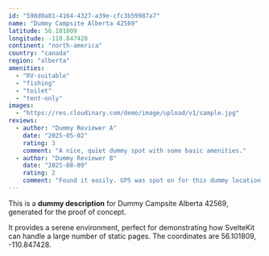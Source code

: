 ```yaml
---
id: "598d0a81-4164-4327-a39e-cfc3b59987a7"
name: "Dummy Campsite Alberta 42569"
latitude: 56.101809
longitude: -110.847428
continent: "north-america"
country: "canada"
region: "alberta"
amenities:
  - "RV-suitable"
  - "fishing"
  - "toilet"
  - "tent-only"
images:
  - "https://res.cloudinary.com/demo/image/upload/v1/sample.jpg"
reviews:
  - author: "Dummy Reviewer A"
    date: "2025-05-02"
    rating: 3
    comment: "A nice, quiet dummy spot with some basic amenities."
  - author: "Dummy Reviewer B"
    date: "2025-08-09"
    rating: 2
    comment: "Found it easily. GPS was spot on for this dummy location."
---
```


This is a **dummy description** for Dummy Campsite Alberta 42569, generated for the proof of concept.

It provides a serene environment, perfect for demonstrating how SvelteKit can handle a large number of static pages. The coordinates are 56.101809, -110.847428.

